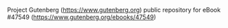 Project Gutenberg (https://www.gutenberg.org) public repository for eBook #47549 (https://www.gutenberg.org/ebooks/47549)
